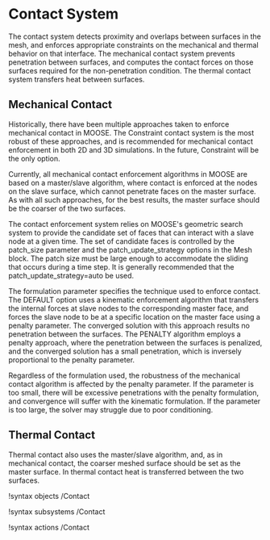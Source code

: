 # Contact System
The contact system detects proximity and overlaps between surfaces in the mesh,
and enforces appropriate constraints on the mechanical and thermal behavior on
that interface. The mechanical contact system prevents penetration between
surfaces, and computes the contact forces on those surfaces required for the
non-penetration condition. The thermal contact system transfers heat between
surfaces.

## Mechanical Contact
Historically, there have been multiple approaches taken to enforce mechanical
contact in MOOSE. The Constraint contact system is the most robust of these
approaches, and is recommended for mechanical contact enforcement in both 2D and
3D simulations. In the future, Constraint will be the only option.

Currently, all mechanical contact enforcement algorithms in MOOSE are based on a
master/slave algorithm, where contact is enforced at the nodes on the slave
surface, which cannot penetrate faces on the master surface. As with all such
approaches, for the best results, the master surface should be the coarser of
the two surfaces.

The contact enforcement system relies on MOOSE's geometric search system to
provide the candidate set of faces that can interact with a slave node at a
given time. The set of candidate faces is controlled by the patch_size parameter
and the patch_update_strategy options in the Mesh block. The patch size must be
large enough to accommodate the sliding that occurs during a time step. It is
generally recommended that the patch_update_strategy=auto be used.

The formulation parameter specifies the technique used to enforce contact. The
DEFAULT option uses a kinematic enforcement algorithm that transfers the
internal forces at slave nodes to the corresponding master face, and forces the
slave node to be at a specific location on the master face using a penalty
parameter. The converged solution with this approach results no penetration
between the surfaces. The PENALTY algorithm employs a penalty approach, where
the penetration between the surfaces is penalized, and the converged solution
has a small penetration, which is inversely proportional to the penalty
parameter.

Regardless of the formulation used, the robustness of the mechanical contact
algorithm is affected by the penalty parameter. If the parameter is too small,
there will be excessive penetrations with the penalty formulation, and
convergence will suffer with the kinematic formulation. If the parameter is too
large, the solver may struggle due to poor conditioning.

## Thermal Contact
Thermal contact also uses the master/slave algorithm, and, as in mechanical
contact, the coarser meshed surface should be set as the master surface. In
thermal contact heat is transferred between the two surfaces.


!syntax objects /Contact

!syntax subsystems /Contact

!syntax actions /Contact
